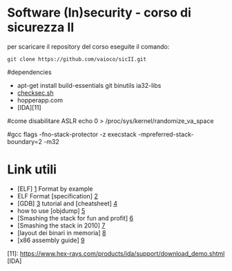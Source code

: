 # Software (In)security - corso di sicurezza II

per scaricare il repository del corso eseguite il comando:

```
git clone https://github.com/vaioco/sicII.git
```


#dependencies

+ apt-get install build-essentials git binutils ia32-libs
+ [checksec.sh][10]
+ hopperapp.com
+ [IDA][11]

#come disabilitare ASLR
echo 0 > /proc/sys/kernel/randomize_va_space

#gcc flags 
-fno-stack-protector -z execstack -mpreferred-stack-boundary=2 -m32


# Link utili

* [ELF] [1] Format by example 
* ELF Format [specification] [2]
* [GDB] [3] tutorial and [cheatsheet] [4]
* how to use [objdump] [5]
* [Smashing the stack for fun and profit] [6]
* [Smashing the stack in 2010] [7]
* [layout dei binari in memoria] [8]
* [x86 assembly guide] [9]

[1]: http://www.linuxjournal.com/article/1060 "ELF example"
[2]: http://www.skyfree.org/linux/references/ELF_Format.pdf "ELF format"
[3]: http://www.yolinux.com/TUTORIALS/GDB-Commands.html "GDB"
[4]: http://www.cs.berkeley.edu/~mavam/teaching/cs161-sp11/gdb-refcard.pdf "GDB cheatsheet"
[5]: http://www.thegeekstuff.com/2012/09/objdump-examples/ "objdump"
[6]: http://insecure.org/stf/smashstack.html "smashing the stack"
[7]: http://www.mgraziano.info/docs/stsi2010.pdf "smashing 2010"
[8]: http://www.geeksforgeeks.org/memory-layout-of-c-program/ "memory layout"
[9]: http://www.drpaulcarter.com/pcasm/ "x86 guide"
[10]: http://www.trapkit.de/tools/checksec.html "checksec.sh"
[11]: https://www.hex-rays.com/products/ida/support/download_demo.shtml [IDA]
